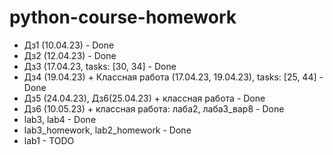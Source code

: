 # python-course-homework

* Дз1 (10.04.23) - Done
* Дз2 (12.04.23) - Done
* Дз3 (17.04.23, tasks: [30, 34] - Done
* Дз4 (19.04.23) + Классная работа (17.04.23, 19.04.23), tasks: [25, 44] - Done
* Дз5 (24.04.23), Дз6(25.04.23) + классная работа - Done
* Дз6 (10.05.23) + классная работа: лаба2, лаба3_вар8 - Done
* lab3, lab4 - Done
* lab3_homework, lab2_homework - Done
* lab1 - TODO